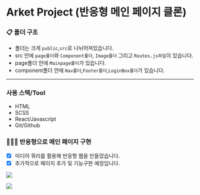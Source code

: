 # Arket Project (반응형 메인 페이지 클론)

### 📋 폴더 구조

- 폴더는 크게 `public`,`src`로 나뉘어져있습니다.
- src 안에 `page폴더`와 `Component폴더`,  `Image폴더` 그리고 `Routes.js파일`이 있습니다.
- page폴더 안에 `Mainpage폴더`가 있습니다.
- component폴더 안에 `Nav폴더`,`Footer폴더`,`LoginBox폴더`가 있습니다.

---
### 사용 스택/Tool  
- HTML
- SCSS
- React/Javascript
- Git/Github

### 💁🏻‍♀️ 반응형으로 메인 페이지 구현
- [x] 미디어 쿼리를 활용해 반응형 웹을 만들었습니다.
- [x] 추가적으로 페이지 추가 및 기능구현 예정입니다.

![](https://images.velog.io/images/chloeee/post/6288bec0-546d-47c6-8812-141f21621fed/%E1%84%89%E1%85%B3%E1%84%8F%E1%85%B3%E1%84%85%E1%85%B5%E1%86%AB%E1%84%89%E1%85%A3%E1%86%BA%202021-03-04%20%E1%84%8B%E1%85%A9%E1%84%92%E1%85%AE%204.02.09.png)

![](https://images.velog.io/images/chloeee/post/5dff96ab-f68d-4714-8ba1-58dc6d05136a/%E1%84%89%E1%85%B3%E1%84%8F%E1%85%B3%E1%84%85%E1%85%B5%E1%86%AB%E1%84%89%E1%85%A3%E1%86%BA%202021-03-03%20%E1%84%8B%E1%85%A9%E1%84%92%E1%85%AE%201.55.29.png)
